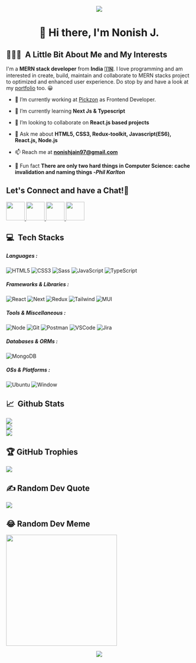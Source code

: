 <p align="center">
  <img src="https://capsule-render.vercel.app/api?type=waving&color=gradient&text=%E0%A4%A8%E0%A4%AE%E0%A4%B8%E0%A5%8D%E0%A4%A4%E0%A5%87%20!%20%F0%9F%99%8F&height=150&section=header"/>
</p>

<h1 align="center">
  👋 Hi there, I'm Nonish J. 
</h1>

<h2 align="left"> 👨🏻‍💻 &nbsp;A Little Bit About Me and My Interests</h2>

I'm a **MERN stack developer** from **India 🇮🇳**. I love programming and am interested in create, build, maintain and collaborate to MERN stacks project to optimized and enhanced user experience. Do stop by and have a look at my [portfolio](https://nonishjain97.dorik.io/) too. 😀

- 🔭 I’m currently working at [Pickzon](https://pickzon.com/) as Frontend Developer.

- 🌱 I’m currently learning **Next Js & Typescript**

- 👯 I’m looking to collaborate on **React.js based projects**

- 💬 Ask me about **HTML5, CSS3, Redux-toolkit, Javascript(ES6), React.js, Node.js**

- 📫 Reach me at **nonishjain97@gmail.com**

<!-- - 🖊️ Read my technical blogs <a href="https://nanu02d8.medium.com/" target="_blank">here</a>  on Medium.com -->

- 🐸 Fun fact **There are only two hard things in Computer Science: cache invalidation and naming things -_Phil Karlton_**

## <!-- - 📯 Quote **If at first you don't succeed, call it version 0.1!** -->

<h2> Let's Connect and have a Chat!💬</h2>

<p align="left">
<a href="https://nonishjain97.dorik.io/">
  <img height="50" src="https://user-images.githubusercontent.com/46517096/166972883-f5f1d88c-0246-4374-88ac-ded0f2cf0699.png"/>
</a>
<a href="https://www.linkedin.com/in/nonish-jain-707397169">
  <img height="50" src="https://user-images.githubusercontent.com/46517096/166973395-19676cd8-f8ec-4abf-83ff-da8243505b82.png"/>
</a>
<!-- <a href="https://nonish.medium.com/">
  <img height="50" src="https://user-images.githubusercontent.com/46517096/166973962-d05d145a-b6a0-4643-bd3d-5ac845679367.png"/>
</a> -->
<!-- <a href="https://dev.to/nonish">
  <img height="50" src="https://user-images.githubusercontent.com/46517096/166974096-7aeecad4-483e-4c85-983f-f4b37b3f794e.png"/>
</a> -->
<a href="https://twitter.com/__nonish/">
  <img height="50" src="https://user-images.githubusercontent.com/46517096/166974271-91dfa250-d70b-4cb9-8707-f1bda1b708c3.png"/>
</a>
<a href="https://www.instagram.com/_nonish/">
  <img height="50" src="https://user-images.githubusercontent.com/46517096/166974368-9798f39f-1f46-499c-b14e-81f0a3f83a06.png"/>
</a>
</p>

<h2 align="left">💻 &nbsp;Tech Stacks</h2>

<h5>Languages : </h5>
  
 ![HTML5](https://img.shields.io/static/v1?style=for-the-badge&message=HTML5&color=E34F26&logo=HTML5&logoColor=FFFFFF&label=) 
 ![CSS3](https://img.shields.io/static/v1?style=for-the-badge&message=CSS3&color=1572B6&logo=CSS3&logoColor=FFFFFF&label=) 
 ![Sass](https://img.shields.io/static/v1?style=for-the-badge&message=Sass&color=CC6699&logo=Sass&logoColor=FFFFFF&label=) 
 ![JavaScript](https://img.shields.io/static/v1?style=for-the-badge&message=JavaScript&color=222222&logo=JavaScript&logoColor=F7DF1E&label=) 
 ![TypeScript](https://img.shields.io/static/v1?style=for-the-badge&message=TypeScript&color=3178C6&logo=TypeScript&logoColor=FFFFFF&label=) 

<h5>Frameworks & Libraries :</h5>
  
 ![React](https://img.shields.io/static/v1?style=for-the-badge&message=React&color=FF6C37&logo=react&logoColor=FFFFFF&label=)
 ![Next](https://img.shields.io/static/v1?style=for-the-badge&message=Next&color=FF6C37&logo=next&logoColor=FFFFFF&label=)
 ![Redux](https://img.shields.io/static/v1?style=for-the-badge&message=Redux&color=FF6C37&logo=redux&logoColor=FFFFFF&label=)
 ![Tailwind](https://img.shields.io/static/v1?style=for-the-badge&message=Tailwind&color=FF6C37&logo=tailwind&logoColor=FFFFFF&label=)
 ![MUI](https://img.shields.io/static/v1?style=for-the-badge&message=MaterialUI&color=FF6C37&logo=mui&logoColor=FFFFFF&label=)
 

<h5>Tools & Miscellaneous :</h5>
  
  ![Node](https://img.shields.io/static/v1?style=for-the-badge&message=NodeJs&color=47A248&logo=node&logoColor=FFFFFF&label=)
  ![Git](https://img.shields.io/static/v1?style=for-the-badge&message=Git&color=47A248&logo=git&logoColor=FFFFFF&label=)
  ![Postman](https://img.shields.io/static/v1?style=for-the-badge&message=Postman&color=47A248&logo=postman&logoColor=FFFFFF&label=)
  ![VSCode](https://img.shields.io/static/v1?style=for-the-badge&message=VSCode&color=47A248&logo=vscode&logoColor=FFFFFF&label=)
  ![Jira](https://img.shields.io/static/v1?style=for-the-badge&message=Jira&color=0052CC&logo=jira&logoColor=FFFFFF&label=)


<h5> Databases & ORMs :</h5>
  
  ![MongoDB](https://img.shields.io/static/v1?style=for-the-badge&message=MongoDB&color=47A248&logo=MongoDB&logoColor=FFFFFF&label=)
  
<h5> OSs & Platforms :</h5>
  
  ![Ubuntu](https://img.shields.io/static/v1?style=for-the-badge&message=Ubuntu&color=47A248&logo=ubuntu&logoColor=FFFFFF&label=)
  ![Window](https://img.shields.io/static/v1?style=for-the-badge&message=Window&color=47A248&logo=window&logoColor=FFFFFF&label=)

<h2 align="left">📈 &nbsp;Github Stats</h2>

![](https://github-readme-stats.vercel.app/api?username=Nonish&theme=merko&hide_border=false&include_all_commits=false&count_private=false)<br/>
![](https://github-readme-streak-stats.herokuapp.com/?user=Nonish&theme=merko&hide_border=false)<br/>
![](https://github-profile-summary-cards.vercel.app/api/cards/repos-per-language?username=nonish&theme=merko)

<h2 align="left">🏆 GitHub Trophies</h2>

![](https://github-profile-trophy.vercel.app/?username=Nonish&theme=matrix&no-frame=false&no-bg=true&margin-w=4)

<h2 align="left">  ✍️ Random Dev Quote</h2>

![](https://quotes-github-readme.vercel.app/api?type=horizontal&theme=merko)

<h2 align="left"> 😂 Random Dev Meme</h2>

<img src='https://randommeme-five.vercel.app/' style="height: 300px;"/>

<p align="center">
  <img src="https://capsule-render.vercel.app/api?type=waving&color=gradient&height=100&section=footer"/>
</p>
